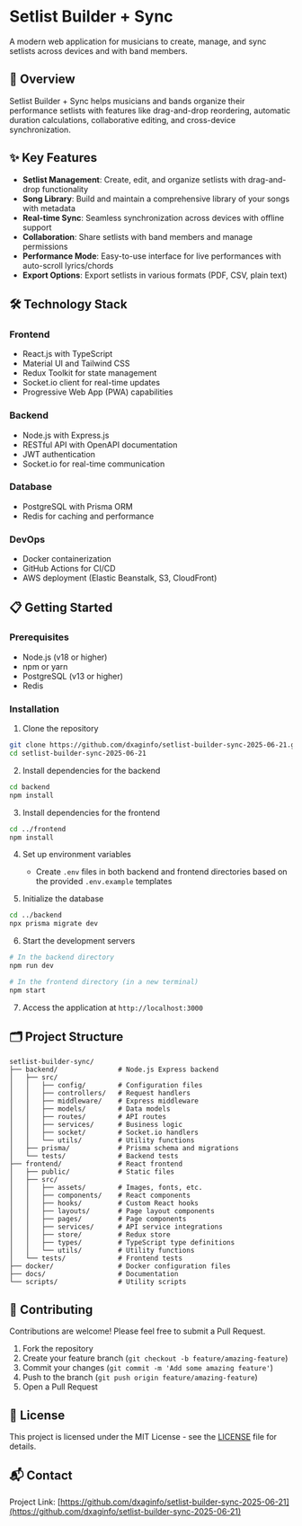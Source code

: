 # Setlist Builder + Sync

A modern web application for musicians to create, manage, and sync setlists across devices and with band members.

## 🎵 Overview

Setlist Builder + Sync helps musicians and bands organize their performance setlists with features like drag-and-drop reordering, automatic duration calculations, collaborative editing, and cross-device synchronization.

## ✨ Key Features

- **Setlist Management**: Create, edit, and organize setlists with drag-and-drop functionality
- **Song Library**: Build and maintain a comprehensive library of your songs with metadata
- **Real-time Sync**: Seamless synchronization across devices with offline support
- **Collaboration**: Share setlists with band members and manage permissions
- **Performance Mode**: Easy-to-use interface for live performances with auto-scroll lyrics/chords
- **Export Options**: Export setlists in various formats (PDF, CSV, plain text)

## 🛠️ Technology Stack

### Frontend
- React.js with TypeScript
- Material UI and Tailwind CSS
- Redux Toolkit for state management
- Socket.io client for real-time updates
- Progressive Web App (PWA) capabilities

### Backend
- Node.js with Express.js
- RESTful API with OpenAPI documentation
- JWT authentication
- Socket.io for real-time communication

### Database
- PostgreSQL with Prisma ORM
- Redis for caching and performance

### DevOps
- Docker containerization
- GitHub Actions for CI/CD
- AWS deployment (Elastic Beanstalk, S3, CloudFront)

## 📋 Getting Started

### Prerequisites
- Node.js (v18 or higher)
- npm or yarn
- PostgreSQL (v13 or higher)
- Redis

### Installation

1. Clone the repository
```bash
git clone https://github.com/dxaginfo/setlist-builder-sync-2025-06-21.git
cd setlist-builder-sync-2025-06-21
```

2. Install dependencies for the backend
```bash
cd backend
npm install
```

3. Install dependencies for the frontend
```bash
cd ../frontend
npm install
```

4. Set up environment variables
   - Create `.env` files in both backend and frontend directories based on the provided `.env.example` templates

5. Initialize the database
```bash
cd ../backend
npx prisma migrate dev
```

6. Start the development servers
```bash
# In the backend directory
npm run dev

# In the frontend directory (in a new terminal)
npm start
```

7. Access the application at `http://localhost:3000`

## 🗂️ Project Structure

```
setlist-builder-sync/
├── backend/               # Node.js Express backend
│   ├── src/
│   │   ├── config/        # Configuration files
│   │   ├── controllers/   # Request handlers
│   │   ├── middleware/    # Express middleware
│   │   ├── models/        # Data models
│   │   ├── routes/        # API routes
│   │   ├── services/      # Business logic
│   │   ├── socket/        # Socket.io handlers
│   │   └── utils/         # Utility functions
│   ├── prisma/            # Prisma schema and migrations
│   └── tests/             # Backend tests
├── frontend/              # React frontend
│   ├── public/            # Static files
│   ├── src/
│   │   ├── assets/        # Images, fonts, etc.
│   │   ├── components/    # React components
│   │   ├── hooks/         # Custom React hooks
│   │   ├── layouts/       # Page layout components
│   │   ├── pages/         # Page components
│   │   ├── services/      # API service integrations
│   │   ├── store/         # Redux store
│   │   ├── types/         # TypeScript type definitions
│   │   └── utils/         # Utility functions
│   └── tests/             # Frontend tests
├── docker/                # Docker configuration files
├── docs/                  # Documentation
└── scripts/               # Utility scripts
```

## 🤝 Contributing

Contributions are welcome! Please feel free to submit a Pull Request.

1. Fork the repository
2. Create your feature branch (`git checkout -b feature/amazing-feature`)
3. Commit your changes (`git commit -m 'Add some amazing feature'`)
4. Push to the branch (`git push origin feature/amazing-feature`)
5. Open a Pull Request

## 📝 License

This project is licensed under the MIT License - see the [LICENSE](LICENSE) file for details.

## 📬 Contact

Project Link: [https://github.com/dxaginfo/setlist-builder-sync-2025-06-21](https://github.com/dxaginfo/setlist-builder-sync-2025-06-21)